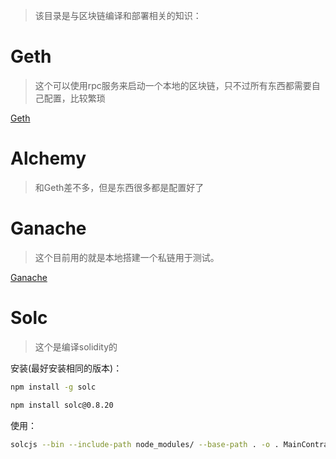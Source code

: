 
> 该目录是与区块链编译和部署相关的知识：


# Geth
> 这个可以使用rpc服务来启动一个本地的区块链，只不过所有东西都需要自己配置，比较繁琐

[Geth](./Geth/Geth.md)

# Alchemy
> 和Geth差不多，但是东西很多都是配置好了



# Ganache
> 这个目前用的就是本地搭建一个私链用于测试。

[Ganache](./Ganache/Ganache.md)


# Solc
> 这个是编译solidity的


安装(最好安装相同的版本)： 
```sh
npm install -g solc
```

```sh
npm install solc@0.8.20
```

使用：
```sh
solcjs --bin --include-path node_modules/ --base-path . -o . MainContract.sol
```




